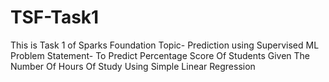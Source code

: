 # TSF-Task1
This is Task 1 of Sparks Foundation 
Topic- Prediction using Supervised ML
Problem Statement- To Predict Percentage Score Of Students Given The Number Of Hours Of Study Using Simple Linear Regression

